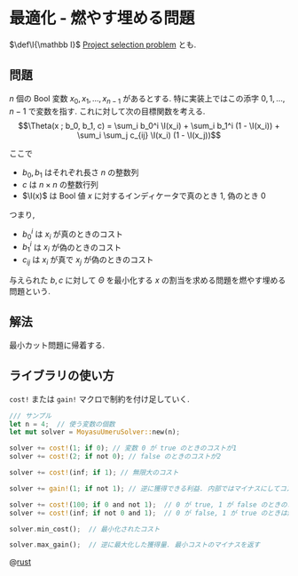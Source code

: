 # 最適化 - 燃やす埋める問題

$\def\I{\mathbb I}$
[Project selection problem](https://en.wikipedia.org/wiki/Max-flow_min-cut_theorem#Project_selection_problem) とも.

## 問題

$n$ 個の Bool 変数 $x_0, x_1, \ldots, x_{n-1}$ があるとする.
特に実装上ではこの添字 $0,1,\ldots,n-1$ で変数を指す.
これに対して次の目標関数を考える.
$$\Theta(x ; b_0, b_1, c) = \sum_i b_0^i \I(x_i) + \sum_i b_1^i (1 - \I(x_i)) + \sum_i \sum_j c_{ij} \I(x_i) (1 - \I(x_j))$$

ここで

- $b_0, b_1$ はそれぞれ長さ $n$ の整数列
- $c$ は $n \times n$ の整数行列
- $\I(x)$ は Bool 値 $x$ に対するインディケータで真のとき $1$, 偽のとき $0$

つまり,

- $b_0^i$ は $x_i$ が真のときのコスト
- $b_1^i$ は $x_i$ が偽のときのコスト
- $c_{ij}$ は $x_i$ が真で $x_j$ が偽のときのコスト

与えられた $b, c$ に対して $\Theta$ を最小化する $x$ の割当を求める問題を燃やす埋める問題という.

## 解法

最小カット問題に帰着する.

## ライブラリの使い方

`cost!` または `gain!` マクロで制約を付け足していく.

```rust
/// サンプル
let n = 4;  // 使う変数の個数
let mut solver = MoyasuUmeruSolver::new(n);

solver += cost!(1; if 0); // 変数 0 が true のときのコストが1
solver += cost!(2; if not 0); // false のときのコストが2

solver += cost!(inf; if 1); // 無限大のコスト

solver += gain!(1; if not 1); // 逆に獲得できる利益. 内部ではマイナスにしてコストとして扱う

solver += cost!(100; if 0 and not 1);  // 0 が true, 1 が false のときのコスト
solver += cost!(inf; if not 0 and 1);  // 0 が false, 1 が true のときは無限のコスト

solver.min_cost();  // 最小化されたコスト

solver.max_gain();  // 逆に最大化した獲得量. 最小コストのマイナスを返す
```

@[rust](procon-rs/src/opt/umeru_moyasu.rs)
